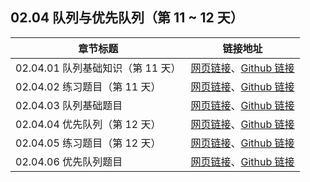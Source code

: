 ## 02.04 队列与优先队列（第 11 ~ 12 天）

| 章节标题                               | 链接地址                                                     |
| -------------------------------------- | ------------------------------------------------------------ |
| 02.04.01 队列基础知识（第 11 天） | [网页链接](https://datawhalechina.github.io/leetcode-notes/#/ch02/02.04/02.04.01-Queue-Basic)、[Github 链接](https://github.com/datawhalechina/leetcode-notes/blob/main/docs/ch02/02.04/02.04.01-Queue-Basic.md) |
| 02.04.02 练习题目（第 11 天） | [网页链接](https://datawhalechina.github.io/leetcode-notes/#/ch02/02.04/02.04.02-Exercises)、[Github 链接](https://github.com/datawhalechina/leetcode-notes/blob/main/docs/ch02/02.04/02.04.02-Exercises.md) |
| 02.04.03 队列基础题目 | [网页链接](https://datawhalechina.github.io/leetcode-notes/#/ch02/02.04/02.04.03-Queue-Basic-List)、[Github 链接](https://github.com/datawhalechina/leetcode-notes/blob/main/docs/ch02/02.04/02.04.03-Queue-Basic-List.md) |
| 02.04.04 优先队列（第 12 天） | [网页链接](https://datawhalechina.github.io/leetcode-notes/#/ch02/02.04/02.04.04-Priority-Queue)、[Github 链接](https://github.com/datawhalechina/leetcode-notes/blob/main/docs/ch02/02.04/02.04.04-Priority-Queue.md) |
| 02.04.05 练习题目（第 12 天） | [网页链接](https://datawhalechina.github.io/leetcode-notes/#/ch02/02.04/02.04.05-Exercises)、[Github 链接](https://github.com/datawhalechina/leetcode-notes/blob/main/docs/ch02/02.04/02.04.05-Exercises.md) |
| 02.04.06 优先队列题目 | [网页链接](https://datawhalechina.github.io/leetcode-notes/#/ch02/02.04/02.04.06-Priority-Queue-List)、[Github 链接](https://github.com/datawhalechina/leetcode-notes/blob/main/docs/ch02/02.04/02.04.06-Priority-Queue-List.md) |
